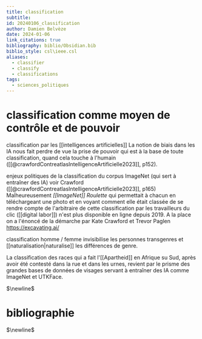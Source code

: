 ```yaml
---
title: classification
subtitle: 
id: 20240106_classification
author: Damien Belvèze
date: 2024-01-06
link_citations: true
bibliography: biblio/Obsidian.bib
biblio_style: csl\ieee.csl
aliases:
  - classifier
  - classify
  - classifications
tags:
  - sciences_politiques
---
```


# classification comme moyen de contrôle et de pouvoir

classification par les [[intelligences artificielles]]
La notion de biais dans les IA nous fait perdre de vue la prise de pouvoir qui est à la base de toute classification, quand cela touche à l'humain ([[@crawfordContreatlasIntelligenceArtificielle2023]], p152). 

enjeux politiques de la classification du corpus ImageNet (qui sert à entraîner des IA) voir Crawford ([[@crawfordContreatlasIntelligenceArtificielle2023]], p165)
Malheureusement *[[ImageNet]] Roulette* qui permettait à chacun en téléchargeant une photo et en voyant comment elle était classée de se rendre compte de l'arbitraire de cette classification par les travailleurs du clic ([[digital labor]]) n'est plus disponible en ligne depuis 2019. A la place on a l'énoncé de la démarche par Kate Crawford et Trevor Paglen https://excavating.ai/

classification homme / femme invisibilise les personnes transgenres et [[naturalisation|naturalise]] les différences de genre.

La classification des races qui a fait l'[[Apartheid]] en Afrique su Sud, après avoir été contesté dans la rue et dans les urnes, revient par le prisme des grandes bases de données de visages servant à entraîner des IA comme ImageNet et UTKFace.

$\newline$
# bibliographie

$\newline$






